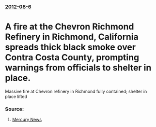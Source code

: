 ### [2012-08-6](/news/2012/08/6/index.md)

# A fire at the Chevron Richmond Refinery in Richmond, California spreads thick black smoke over Contra Costa County, prompting warnings from officials to shelter in place. 

Massive fire at Chevron refinery in Richmond fully contained; shelter in place lifted


### Source:

1. [Mercury News](http://www.mercurynews.com/breaking-news/ci_21250598/large-fire-burning-at-chevron-refinery-richmond)
